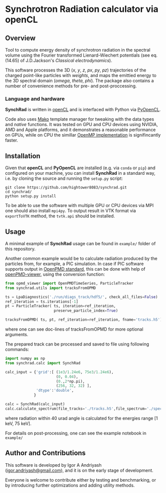 # Synchrotron Radiation calculator via openCL


## Overview

Tool to compute energy density of synchrotron radiation in the spectral volume using the Fourier transformed Lienard-Wiechert potentials (see eq. (14.65) of J.D.Jackson's _Classical electrodynamics_). 

This software processes the 3D (_x_, _y_, _z_, _px_, _py_, _pz_) trajectories of the charged point-like particles with _weights_,  and maps the emittied energy to the 3D spectral domain (_omega_, _theta_, _phi_). 
The package also contains a number of convenience methods for pre- and post-proccessing.

### Language and hardware

**SynchRad** is written in [openCL](https://www.khronos.org/opencl) and is interfaced with Python via [PyOpenCL](https://mathema.tician.de/software/pyopencl). 

Code also uses [Mako](https://github.com/sqlalchemy/mako) template manager for tweaking with the data types and _native_ functions. It was tested on GPU and CPU devices using NVIDIA, AMD and Apple platforms, and 
it demonstrates a reasonable performance on GPUs, while on CPU the simillar [OpenMP implementation](https://github.com/hightower8083/chimera) is signifincantly faster.

## Installation

Given that **openCL** and **PyOpenCL** are installed (e.g. via `conda` or `pip`) and configured on your machine, you can install **SynchRad** in a standard way, i.e. by cloning the source 
and running the `setup.py` script:
```
git clone https://github.com/hightower8083/synchrad.git
cd synchrad/
python setup.py install
```

To be able to use the software with multiple GPU or CPU devices via MPI one should also install `mpi4py`. To output result in VTK format via `exportToVTK` method, the `tvtk.api` should be installed.

## Usage

A minimal example of **SynchRad** usage can be found in `example/` folder of this repository.  

Another common example would be to calculate radiation produced by the particles from, for example, a PIC simulation.
In case if PIC software supports output in [OpenPMD standard](http://www.openpmd.org/#/start), this can be done with help of [openPMD-viewer](https://github.com/openPMD/openPMD-viewer), using the conversion function:
```python
from opmd_viewer import OpenPMDTimeSeries, ParticleTracker
from synchrad.utils import tracksFromOPMD

ts = LpaDiagnostics('./run/diags_track/hdf5/', check_all_files=False)
ref_iteration = ts.iterations[-1]
pt = ParticleTracker( ts, iteration=ref_iteration, 
                      preserve_particle_index=True)

tracksFromOPMD( ts, pt, ref_iteration=ref_iteration, fname='tracks.h5')
```
where one can see doc-lines of tracksFromOPMD for more optional arguments.

The prepared track can be processed and saved to file using following commands:
```python
import numpy as np
from synchrad.calc import SynchRad

calc_input = {'grid':[ (1e3/1.24e6, 75e3/1.24e6),
                       (0, 0.04),
                       (0.,2*np.pi),
                       (256, 32, 32) ],
              'dtype':'double',
             }

calc = SynchRad(calc_input)
calc.calculate_spectrum(file_tracks='./tracks.h5',file_spectrum='./spectrum.h5')
```
where radiation within 40 urad angle is calculated for the energies range [1 keV, 75 keV].

For details on post-processing, one can see the example notebook in `example/`


## Author and Contributions

This software is developed by Igor A Andriyash (igor.andriyash@gmail.com), and it is on the early stage of development.

Everyone is welcome to contribute either by testing and benchmarking, or by introducing further optimizations and adding utility methods.
